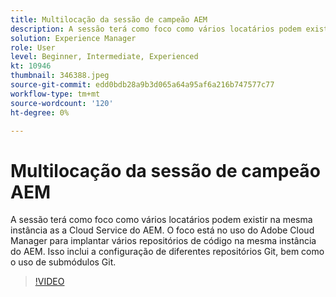 ```yaml
---
title: Multilocação da sessão de campeão AEM
description: A sessão terá como foco como vários locatários podem existir na mesma instância as a Cloud Service do AEM. O foco está no uso do Adobe Cloud Manager para implantar vários repositórios de código na mesma instância do AEM. Isso inclui a configuração de diferentes repositórios Git, bem como o uso de submódulos Git.
solution: Experience Manager
role: User
level: Beginner, Intermediate, Experienced
kt: 10946
thumbnail: 346388.jpeg
source-git-commit: edd0bdb28a9b3d065a64a95af6a216b747577c77
workflow-type: tm+mt
source-wordcount: '120'
ht-degree: 0%

---
```


# Multilocação da sessão de campeão AEM

A sessão terá como foco como vários locatários podem existir na mesma instância as a Cloud Service do AEM. O foco está no uso do Adobe Cloud Manager para implantar vários repositórios de código na mesma instância do AEM. Isso inclui a configuração de diferentes repositórios Git, bem como o uso de submódulos Git.

>[!VIDEO](https://video.tv.adobe.com/v/346388/?quality=12&learn=on)
